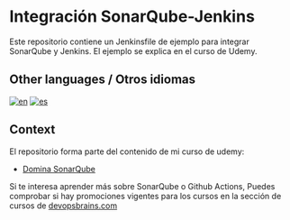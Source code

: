 # Integración SonarQube-Jenkins
Este repositorio contiene un Jenkinsfile de ejemplo para integrar SonarQube y Jenkins. El ejemplo se explica en el curso de Udemy.

## Other languages / Otros idiomas
[![en](https://img.shields.io/badge/en-english-blue.svg)](https://github.com/brainsDevopsOrg/sonar-jenkins/blob/main/readme.md)
[![es](https://img.shields.io/badge/es-español-yellow.svg)](https://github.com/brainsDevopsOrg/sonar-jenkins/blob/main/readme-es.md)

## Context
El repositorio forma parte del contenido de mi curso de udemy:
* [Domina SonarQube](https://www.udemy.com/course/domina-sonarqube/?referralCode=EF59257E7D8DC3026D6D)

Si te interesa aprender más sobre SonarQube o Github Actions, Puedes comprobar si hay promociones vigentes para los cursos en la sección de cursos de [devopsbrains.com](https://devopsbrains.com/cursos/)